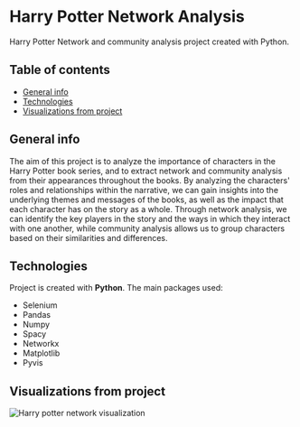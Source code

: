 # Harry Potter Network Analysis
Harry Potter Network and community analysis project created with Python.

## Table of contents
* [General info](#general-info)
* [Technologies](#technologies)
* [Visualizations from project](#visualizations-from-project)

## General info
The aim of this project is to analyze the importance of characters in the Harry Potter book series, and to extract network and community analysis from their appearances throughout the books. By analyzing the characters' roles and relationships within the narrative, we can gain insights into the underlying themes and messages of the books, as well as the impact that each character has on the story as a whole. Through network analysis, we can identify the key players in the story and the ways in which they interact with one another, while community analysis allows us to group characters based on their similarities and differences.

## Technologies
Project is created with **Python**. The main packages used:

* Selenium
* Pandas
* Numpy
* Spacy
* Networkx
* Matplotlib
* Pyvis

## Visualizations from project
![Harry potter network visualization](../images/harry_potter_network.png)
